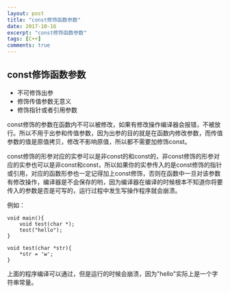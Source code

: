 ```yaml
---
layout: post
title: "const修饰函数参数"
date: 2017-10-16
excerpt: "const修饰函数参数"
tags: [C++]
comments: true
---
```


## const修饰函数参数
- 不可修饰出参
- 修饰传值参数无意义
- 修饰指针或者引用参数

const修饰的参数在函数内不可以被修改，如果有修改操作编译器会报错，不被放行。所以不用于出参和传值参数，因为出参的目的就是在函数内修改参数，而传值参数的值是原值拷贝，修改不影响原值，所以都不需要加修饰const。

const修饰的形参对应的实参可以是非const的和const的，非const修饰的形参对应的实参也可以是非const和const，所以如果你的实参传入的是const修饰的指针或引用，对应的函数形参也一定记得加上const修饰，否则在函数中一旦对该参数有修改操作，编译器是不会保存的哟，因为编译器在编译的时候根本不知道你将要传入的参数是否是可写的，运行过程中发生写操作程序就会崩溃。

例如：

```
void main(){
    void test(char *);
    test("hello");
}

void test(char *str){
    *str = 'w';
}
```

上面的程序编译可以通过，但是运行的时候会崩溃，因为"hello"实际上是一个字符串常量。


